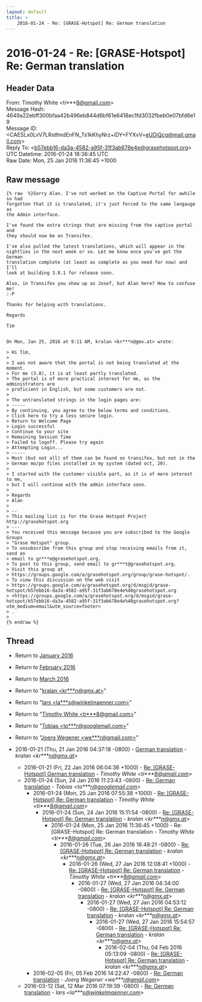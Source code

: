 ```yaml
---
layout: default
title: >
    2016-01-24 - Re: [GRASE-Hotspot] Re: German translation
---
```


# 2016-01-24 - Re: [GRASE-Hotspot] Re: German translation

## Header Data

From: Timothy White \<ti***8@gmail.com\><br>
Message Hash: 4649a22ebff300bfaa42b496eb844d6bf61e6418ec1fd3032fbeb0e07bfd6e19<br>
Message ID: \<CAESLx0LvV7LRstfmdEnFN_Ts1kKhyNrz+iDY+FYXvV=eUDjQcg@mail.gmail.com\><br>
Reply To: \<b57ebb16-da3a-4582-a95f-31f3ab678e4e@grasehotspot.org\><br>
UTC Datetime: 2016-01-24 18:36:45 UTC<br>
Raw Date: Mon, 25 Jan 2016 11:36:45 +1000<br>

## Raw message

```
{% raw  %}Sorry Alan. I've not worked on the Captive Portal for awhile so had
forgotten that it is translated, it's just forced to the same langauge as
the Admin interface.

I've found the extra strings that are missing from the captive portal and
they should now be on Transifex.

I've also pulled the latest translations, which will appear in the
nightlies in the next week or so. Let me know once you've got the German
translation complete (at least as complete as you need for now) and I'll
look at building 3.8.1 for release soon.

Also, in Transifex you show up as Josef, but Alan here? How to confuse me!
:-P

Thanks for helping with translations.

Regards

Tim


On Mon, Jan 25, 2016 at 9:11 AM, kralan <kr***n@gmx.at> wrote:

> Hi Tim,
>
> I was not aware that the portal is not being translated at the moment.
> For me (3.8), it is at least partly translated.
> The portal is of more practical interest for me, as the administrators are
> proficient in English, but some customers are not.
>
> The untranslated strings in the login pages are:
> -----
> By continuing, you agree to the below terms and conditions.
> Click here to try a less secure login.
> Return to Welcome Page
> Login successful
> Continue to your site
> Remaining Session Time
> Failed to logoff. Please try again
> Attempting Login...
> -----
> Most (but not all) of them can be found on transifex, but not in the
> German mo/po files installed in my system (dated oct, 20).
>
> I started with the customer visible part, as it is of more interest to me,
> but I will continue with the admin interface soon.
>
> Regards
> Alan
>
> --
> This mailing list is for the Grase Hotspot Project http://grasehotspot.org
> ---
> You received this message because you are subscribed to the Google Groups
> "Grase Hotspot" group.
> To unsubscribe from this group and stop receiving emails from it, send an
> email to gr***e@grasehotspot.org.
> To post to this group, send email to gr***t@grasehotspot.org.
> Visit this group at
> https://groups.google.com/a/grasehotspot.org/group/grase-hotspot/.
> To view this discussion on the web visit
> https://groups.google.com/a/grasehotspot.org/d/msgid/grase-hotspot/b57ebb16-da3a-4582-a95f-31f3ab678e4e%40grasehotspot.org
> <https://groups.google.com/a/grasehotspot.org/d/msgid/grase-hotspot/b57ebb16-da3a-4582-a95f-31f3ab678e4e%40grasehotspot.org?utm_medium=email&utm_source=footer>
> .
>
{% endraw %}
```

## Thread

+ Return to [January 2016](/archive/2016/01)
+ Return to [February 2016](/archive/2016/02)
+ Return to [March 2016](/archive/2016/03)

+ Return to "[kralan <kr***n<span>@</span>gmx.at>](/authors/kr___n_at_gmx_at)"
+ Return to "[lars <la***s<span>@</span>winkelmaenner.com>](/authors/la___s_at_winkelmaenner_com)"
+ Return to "[Timothy White <ti***8<span>@</span>gmail.com>](/authors/ti___8_at_gmail_com)"
+ Return to "[Tobias <to***r<span>@</span>googlemail.com>](/authors/to___r_at_googlemail_com)"
+ Return to "[Joerg Wegener <we***r<span>@</span>gmail.com>](/authors/we___r_at_gmail_com)"

+ 2016-01-21 (Thu, 21 Jan 2016 04:37:18 -0800) - [German translation](/archive/2016/01/8d676162a55a65821346b80c91829e92835b2e1a6d6062f8ce2784df85aa0eb2) - _kralan \<kr***n@gmx.at\>_
  + 2016-01-21 (Fri, 22 Jan 2016 06:04:36 +1000) - [Re: [GRASE-Hotspot] German translation](/archive/2016/01/ad3eaaa5e70d6175deb695b2129f3094fcd4a463cafdc8388a2df1e12acc4ac5) - _Timothy White \<ti***8@gmail.com\>_
  + 2016-01-24 (Sun, 24 Jan 2016 11:23:43 -0800) - [Re: German translation](/archive/2016/01/c512cf1f61bf9778b2d5c8bba225ab79930ce47995814259e1d1f43941702129) - _Tobias \<to***r@googlemail.com\>_
    + 2016-01-24 (Mon, 25 Jan 2016 07:55:38 +1000) - [Re: [GRASE-Hotspot] Re: German translation](/archive/2016/01/a59679cbb7686a92a3c738b676a10239e6a2c3984954db504df118742932386d) - _Timothy White \<ti***8@gmail.com\>_
      + 2016-01-24 (Sun, 24 Jan 2016 15:11:54 -0800) - [Re: [GRASE-Hotspot] Re: German translation](/archive/2016/01/95917fe1933dc47362685b22d3ad2e26ee92bfcfc86d995e1bf30e9ffc590473) - _kralan \<kr***n@gmx.at\>_
        + 2016-01-24 (Mon, 25 Jan 2016 11:36:45 +1000) - Re: [GRASE-Hotspot] Re: German translation - _Timothy White \<ti***8@gmail.com\>_
          + 2016-01-26 (Tue, 26 Jan 2016 16:48:21 -0800) - [Re: [GRASE-Hotspot] Re: German translation](/archive/2016/01/1dded533f2f8d8572c22c7b6483aa08f5fc2b6afcff207512941a20daf54678c) - _kralan \<kr***n@gmx.at\>_
            + 2016-01-26 (Wed, 27 Jan 2016 12:08:41 +1000) - [Re: [GRASE-Hotspot] Re: German translation](/archive/2016/01/c93ceac94c30dea255d5671a62ddd5a62d2ec68f3c73f23255ef6229f053fe6c) - _Timothy White \<ti***8@gmail.com\>_
              + 2016-01-27 (Wed, 27 Jan 2016 04:34:00 -0800) - [Re: [GRASE-Hotspot] Re: German translation](/archive/2016/01/261be3a0119363c3ba767ecc9093a46f663ebf143d20c7c3723adee0d9f5956a) - _kralan \<kr***n@gmx.at\>_
                + 2016-01-27 (Wed, 27 Jan 2016 04:53:12 -0800) - [Re: [GRASE-Hotspot] Re: German translation](/archive/2016/01/caa3f3deecb622c6e1f5d41769e19bfc43eebf14f2b8492f4b6051d8c0fde8fb) - _kralan \<kr***n@gmx.at\>_
                  + 2016-01-27 (Wed, 27 Jan 2016 15:54:57 -0800) - [Re: [GRASE-Hotspot] Re: German translation](/archive/2016/01/0458cce69ebda380498e327c0c237f716ea7904b7fcada123e02ac248f4f6b29) - _kralan \<kr***n@gmx.at\>_
                    + 2016-02-04 (Thu, 04 Feb 2016 05:13:09 -0800) - [Re: [GRASE-Hotspot] Re: German translation](/archive/2016/02/074ef2bddbeb685046c21d7a6f2096a05032a01d757ae72ed5867ea1806bed95) - _kralan \<kr***n@gmx.at\>_
    + 2016-02-05 (Fri, 05 Feb 2016 14:22:47 -0800) - [Re: German translation](/archive/2016/02/db0749c83c876fcdb9e29a349a396e603a827bcac8757b43f143a1b1195e573c) - _Joerg Wegener \<we***r@gmail.com\>_
  + 2016-03-12 (Sat, 12 Mar 2016 07:19:39 -0800) - [Re: German translation](/archive/2016/03/8deab266190d652f3cbba8f0a545b50cb0a0ffdaa32002aed4ae46b162ceb23d) - _lars \<la***s@winkelmaenner.com\>_

